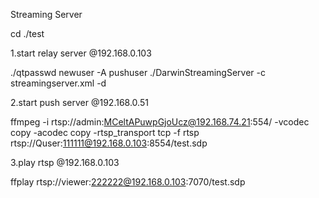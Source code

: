 Streaming Server

cd ./test

1.start relay server
@192.168.0.103

./qtpasswd newuser -A pushuser 
./DarwinStreamingServer -c streamingserver.xml -d

2.start push server
@192.168.0.51

ffmpeg -i rtsp://admin:MCeltAPuwpGjoUcz@192.168.74.21:554/ -vcodec copy -acodec copy  -rtsp_transport tcp -f rtsp rtsp://Quser:111111@192.168.0.103:8554/test.sdp

3.play rtsp
@192.168.0.103

ffplay rtsp://viewer:222222@192.168.0.103:7070/test.sdp
